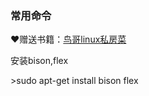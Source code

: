 ### 常用命令 
<p>❤赠送书籍：<a href="">鸟哥linux私房菜</a></p>
<p>安装bison,flex</p>
>sudo apt-get install bison flex
